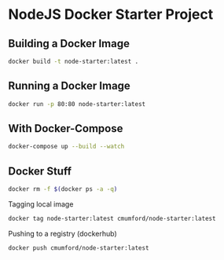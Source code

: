 # NodeJS Docker Starter Project

## Building a Docker Image

```sh
docker build -t node-starter:latest .
```


## Running a Docker Image

```sh
docker run -p 80:80 node-starter:latest
```

## With Docker-Compose

```sh
docker-compose up --build --watch
```

## Docker Stuff

```sh
docker rm -f $(docker ps -a -q)
```

Tagging local image

```sh
docker tag node-starter:latest cmumford/node-starter:latest
```

Pushing to a registry (dockerhub)

```sh
docker push cmumford/node-starter:latest
```